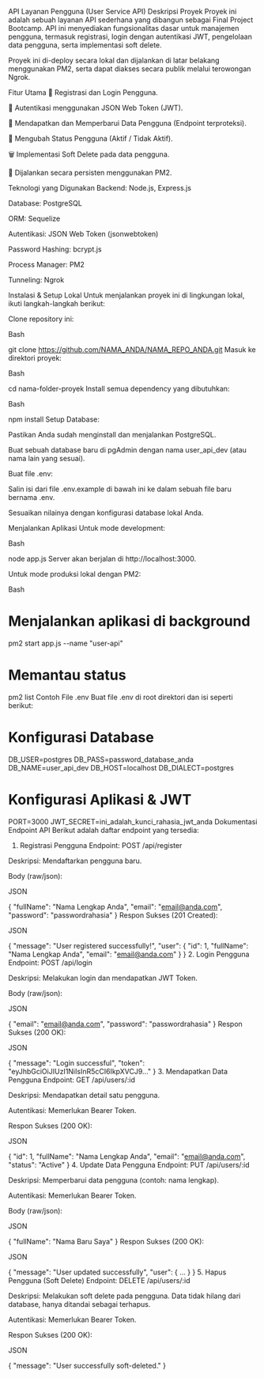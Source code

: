 API Layanan Pengguna (User Service API)
Deskripsi Proyek
Proyek ini adalah sebuah layanan API sederhana yang dibangun sebagai Final Project Bootcamp. API ini menyediakan fungsionalitas dasar untuk manajemen pengguna, termasuk registrasi, login dengan autentikasi JWT, pengelolaan data pengguna, serta implementasi soft delete.

Proyek ini di-deploy secara lokal dan dijalankan di latar belakang menggunakan PM2, serta dapat diakses secara publik melalui terowongan Ngrok.

Fitur Utama
🔑 Registrasi dan Login Pengguna.

🔐 Autentikasi menggunakan JSON Web Token (JWT).

👤 Mendapatkan dan Memperbarui Data Pengguna (Endpoint terproteksi).

🔄 Mengubah Status Pengguna (Aktif / Tidak Aktif).

🗑️ Implementasi Soft Delete pada data pengguna.

🚀 Dijalankan secara persisten menggunakan PM2.

Teknologi yang Digunakan
Backend: Node.js, Express.js

Database: PostgreSQL

ORM: Sequelize

Autentikasi: JSON Web Token (jsonwebtoken)

Password Hashing: bcrypt.js

Process Manager: PM2

Tunneling: Ngrok

Instalasi & Setup Lokal
Untuk menjalankan proyek ini di lingkungan lokal, ikuti langkah-langkah berikut:

Clone repository ini:

Bash

git clone https://github.com/NAMA_ANDA/NAMA_REPO_ANDA.git
Masuk ke direktori proyek:

Bash

cd nama-folder-proyek
Install semua dependency yang dibutuhkan:

Bash

npm install
Setup Database:

Pastikan Anda sudah menginstall dan menjalankan PostgreSQL.

Buat sebuah database baru di pgAdmin dengan nama user_api_dev (atau nama lain yang sesuai).

Buat file .env:

Salin isi dari file .env.example di bawah ini ke dalam sebuah file baru bernama .env.

Sesuaikan nilainya dengan konfigurasi database lokal Anda.

Menjalankan Aplikasi
Untuk mode development:

Bash

node app.js
Server akan berjalan di http://localhost:3000.

Untuk mode produksi lokal dengan PM2:

Bash

# Menjalankan aplikasi di background
pm2 start app.js --name "user-api"

# Memantau status
pm2 list
Contoh File .env
Buat file .env di root direktori dan isi seperti berikut:

# Konfigurasi Database
DB_USER=postgres
DB_PASS=password_database_anda
DB_NAME=user_api_dev
DB_HOST=localhost
DB_DIALECT=postgres

# Konfigurasi Aplikasi & JWT
PORT=3000
JWT_SECRET=ini_adalah_kunci_rahasia_jwt_anda
Dokumentasi Endpoint API
Berikut adalah daftar endpoint yang tersedia:

1. Registrasi Pengguna
Endpoint: POST /api/register

Deskripsi: Mendaftarkan pengguna baru.

Body (raw/json):

JSON

{
    "fullName": "Nama Lengkap Anda",
    "email": "email@anda.com",
    "password": "passwordrahasia"
}
Respon Sukses (201 Created):

JSON

{
    "message": "User registered successfully!",
    "user": {
        "id": 1,
        "fullName": "Nama Lengkap Anda",
        "email": "email@anda.com"
    }
}
2. Login Pengguna
Endpoint: POST /api/login

Deskripsi: Melakukan login dan mendapatkan JWT Token.

Body (raw/json):

JSON

{
    "email": "email@anda.com",
    "password": "passwordrahasia"
}
Respon Sukses (200 OK):

JSON

{
    "message": "Login successful",
    "token": "eyJhbGciOiJIUzI1NiIsInR5cCI6IkpXVCJ9..."
}
3. Mendapatkan Data Pengguna
Endpoint: GET /api/users/:id

Deskripsi: Mendapatkan detail satu pengguna.

Autentikasi: Memerlukan Bearer Token.

Respon Sukses (200 OK):

JSON

{
    "id": 1,
    "fullName": "Nama Lengkap Anda",
    "email": "email@anda.com",
    "status": "Active"
}
4. Update Data Pengguna
Endpoint: PUT /api/users/:id

Deskripsi: Memperbarui data pengguna (contoh: nama lengkap).

Autentikasi: Memerlukan Bearer Token.

Body (raw/json):

JSON

{
    "fullName": "Nama Baru Saya"
}
Respon Sukses (200 OK):

JSON

{
    "message": "User updated successfully",
    "user": { ... }
}
5. Hapus Pengguna (Soft Delete)
Endpoint: DELETE /api/users/:id

Deskripsi: Melakukan soft delete pada pengguna. Data tidak hilang dari database, hanya ditandai sebagai terhapus.

Autentikasi: Memerlukan Bearer Token.

Respon Sukses (200 OK):

JSON

{
    "message": "User successfully soft-deleted."
}

